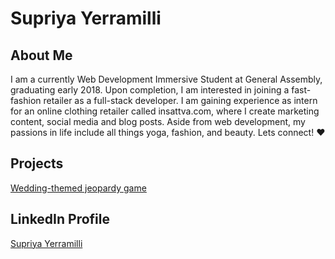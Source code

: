 # Supriya Yerramilli

## About Me
 I am a currently Web Development Immersive Student at General Assembly, graduating early 2018.  Upon completion, I am interested in joining a fast-fashion retailer as a full-stack developer.  I am gaining experience as intern for an online clothing retailer called insattva.com, where I create marketing content, social media and blog posts.  Aside from web development, my passions in life include all things yoga, fashion, and beauty. Lets connect! &hearts;

## Projects
[Wedding-themed jeopardy game](http://supriyay-jeopardy.bitballoon.com/)

## LinkedIn Profile
<div class="LI-profile-badge"  data-version="v1" data-size="medium" data-locale="en_US" data-type="horizontal" data-theme="light" data-vanity="supriya-yerramilli"><a class="LI-simple-link" href='https://www.linkedin.com/in/supriya-yerramilli?trk=profile-badge'>Supriya Yerramilli</a></div>

<script type="text/javascript" src="https://platform.linkedin.com/badges/js/profile.js" async defer></script>